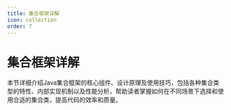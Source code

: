 ```yaml
---
title: 集合框架详解
icon: collection
order: 7
---
```


# 集合框架详解

本节详细介绍Java集合框架的核心组件、设计原理及使用技巧，包括各种集合类型的特性、内部实现机制以及性能分析，帮助读者掌握如何在不同场景下选择和使用合适的集合类，提高代码的效率和质量。
